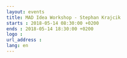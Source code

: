 ```yaml
---
layout: events
title: MAD Idea Workshop - Stephan Krajcik
starts : 2018-05-14 08:30:00 +0200
ends : 2018-05-14 18:30:00 +0200
logo :
url_address :
lang: en
---
```

